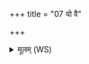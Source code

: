 +++
title = "07 यो वै"

+++
<details><summary>मूलम् (WS)</summary>

यो वै ते विद्यादरणी याभ्यां निर्मथ्यते वसु।  
सविद्वान् ज्येष्ठं मन्येत स विद्याद् ब्राह्मणं महत् ॥॥ ७ ॥  
अपादग्रे समभवत् सो अग्रे स्वराभरत् ।  
चतुष्पाद् भूत्वा भोग्यः सर्वमादत्त भोजनम् ॥ ८ ॥
</details>